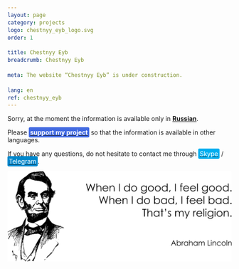```yaml
---
layout: page
category: projects
logo: chestnyy_eyb_logo.svg
order: 1

title: Chestnyy Eyb
breadcrumb: Chestnyy Eyb

meta: The website “Chestnyy Eyb” is under construction.

lang: en
ref: chestnyy_eyb
---
```


Sorry, at the moment the information is available only in **<a href="https://lincolnvirus.com/projects/ru/chestnyy_eyb/website.html" target="_blank">Russian</a>**.

Please **<a href="https://www.paypal.com/cgi-bin/webscr?cmd=_s-xclick&hosted_button_id=T3KLFW2TE8SJC&source=url" target="_blank"><span style="background-color:#4169E1; color:white; padding:3px; border-radius: 3px">support&nbsp;my&nbsp;project</span></a>** so that the information is available in other languages.

If you have any questions, do not hesitate to contact me through <a href="skype:chutkoy89?call" target="_blank"><span style="background-color:#00aff0; color:white; padding:3px; border-radius: 3px">Skype</span></a> / <a href="https://t.me/chutkoy" target="_blank"><span style="background-color:#0088cc; color:white; padding:3px; border-radius: 3px">Telegram</span></a>.

<a data-fancybox="gallery" href="/img/programming/Lincoln.png"><img src="/img/programming/Lincoln.png" alt=""></a>
